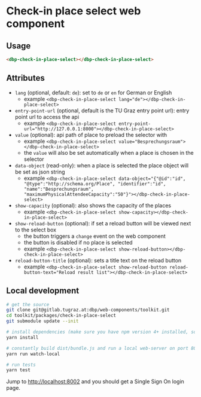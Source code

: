 # Check-in place select web component

## Usage

```html
<dbp-check-in-place-select></dbp-check-in-place-select>
```

## Attributes

- `lang` (optional, default: `de`): set to `de` or `en` for German or English
    - example `<dbp-check-in-place-select lang="de"></dbp-check-in-place-select>`
- `entry-point-url` (optional, default is the TU Graz entry point url): entry point url to access the api
    - example `<dbp-check-in-place-select entry-point-url="http://127.0.0.1:8000"></dbp-check-in-place-select>`
- `value` (optional): api path of place to preload the selector with
    - example `<dbp-check-in-place-select value="Besprechungsraum"></dbp-check-in-place-select>`
    - the `value` will also be set automatically when a place is chosen in the selector
- `data-object` (read-only): when a place is selected the place object will be set as json string
    - example `<dbp-check-in-place-select data-object="{"@id":"id", "@type":"http://schema.org/Place", "identifier":"id", "name":"Besprechungsraum", "maximumPhysicalAttendeeCapacity":"50"}"></dbp-check-in-place-select>`
- `show-capacity` (optional): also shows the capacity of the places
    - example `<dbp-check-in-place-select show-capacity></dbp-check-in-place-select>`
- `show-reload-button` (optional): if set a reload button will be viewed next to the select box
    - the button triggers a `change` event on the web component
    - the button is disabled if no place is selected
    - example `<dbp-check-in-place-select show-reload-button></dbp-check-in-place-select>`
- `reload-button-title` (optional): sets a title text on the reload button
    - example `<dbp-check-in-place-select show-reload-button reload-button-text="Reload result list"></dbp-check-in-place-select>`

## Local development

```bash
# get the source
git clone git@gitlab.tugraz.at:dbp/web-components/toolkit.git
cd toolkit/packages/check-in-place-select
git submodule update --init

# install dependencies (make sure you have npm version 4+ installed, so symlinks to the git submodules are created automatically)
yarn install

# constantly build dist/bundle.js and run a local web-server on port 8002 
yarn run watch-local

# run tests
yarn test
```

Jump to <http://localhost:8002> and you should get a Single Sign On login page.
